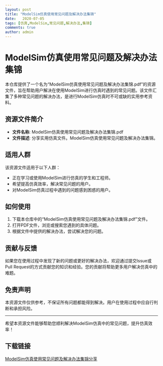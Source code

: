 ```yaml
---
layout: post
title: "ModelSim仿真使用常见问题及解决办法集锦"
date:   2020-07-05
tags: [仿真,ModelSim,常见问题,解决办法,集锦]
comments: true
author: admin
---
```

# ModelSim仿真使用常见问题及解决办法集锦

本仓库提供了一个名为“ModelSim仿真使用常见问题及解决办法集锦.pdf”的资源文件，旨在帮助用户解决在使用ModelSim进行仿真时遇到的常见问题。该文件汇集了多种常见问题的解决办法，是进行ModelSim仿真时不可或缺的实用参考资料。

## 资源文件简介

- **文件名称**: ModelSim仿真使用常见问题及解决办法集锦.pdf
- **文件描述**: 分享实用仿真文件。ModelSim仿真使用常见问题及解决办法集锦。

## 适用人群

该资源文件适用于以下人群：

- 正在学习或使用ModelSim进行仿真的学生和工程师。
- 希望提高仿真效率，解决常见问题的用户。
- 对ModelSim仿真过程中遇到的问题感到困惑的用户。

## 如何使用

1. 下载本仓库中的“ModelSim仿真使用常见问题及解决办法集锦.pdf”文件。
2. 打开PDF文件，浏览或搜索您遇到的具体问题。
3. 根据文件中提供的解决办法，尝试解决您的问题。

## 贡献与反馈

如果您在使用过程中发现了新的问题或更好的解决办法，欢迎通过提交Issue或Pull Request的方式贡献您的知识和经验。您的贡献将帮助更多用户解决仿真中的难题。

## 免责声明

本资源文件仅供参考，不保证所有问题都能得到解决。用户在使用过程中应自行判断和承担风险。

---

希望本资源文件能够帮助您顺利解决ModelSim仿真中的常见问题，提升仿真效率！

## 下载链接

[ModelSim仿真使用常见问题及解决办法集锦分享](https://pan.quark.cn/s/505aa529511d)